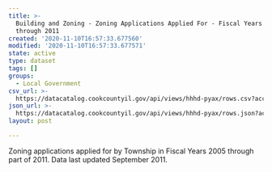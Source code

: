 ```yaml
---
title: >-
  Building and Zoning - Zoning Applications Applied For - Fiscal Years 2005
  through 2011
created: '2020-11-10T16:57:33.677560'
modified: '2020-11-10T16:57:33.677571'
state: active
type: dataset
tags: []
groups:
  - Local Government
csv_url: >-
  https://datacatalog.cookcountyil.gov/api/views/hhhd-pyax/rows.csv?accessType=DOWNLOAD
json_url: >-
  https://datacatalog.cookcountyil.gov/api/views/hhhd-pyax/rows.json?accessType=DOWNLOAD
layout: post

---
```

Zoning applications applied for by Township in Fiscal Years 2005 through part of 2011. Data last updated September 2011.
